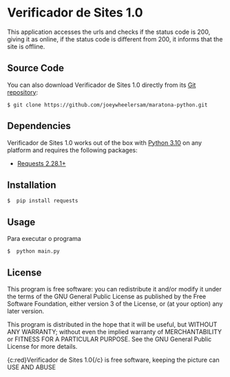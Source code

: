 # Verificador de Sites 1.0
This application accesses the urls and checks if the status code is 200, giving it as online, if the status code is different from 200, it informs that the site is offline.
## Source Code
You can also download Verificador de Sites 1.0 directly from its [Git repository](https://github.com/joeywheelersam/maratona-python.git):

```
$ git clone https://github.com/joeywheelersam/maratona-python.git
```

## Dependencies
Verificador de Sites 1.0 works out of the box with [Python 3.10](https://www.python.org/downloads/release/python-3100/) on any platform and requires the following packages:
- [Requests 2.28.1+](https://pypi.org/project/requests/)

## Installation
```
$  pip install requests
```

## Usage
Para executar o programa

```
$  python main.py
```

## License
This program is free software: you can redistribute it and/or modify
it under the terms of the GNU General Public License as published by
the Free Software Foundation, either version 3 of the License, or
(at your option) any later version.

This program is distributed in the hope that it will be useful,
but WITHOUT ANY WARRANTY; without even the implied warranty of
MERCHANTABILITY or FITNESS FOR A PARTICULAR PURPOSE.  See the
GNU General Public License for more details.

{c:red}Verificador de Sites 1.0{/c} is free software, keeping the picture can USE AND ABUSE 